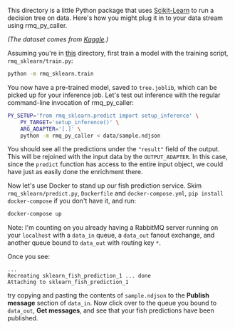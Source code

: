 This directory is a little Python package that uses [Scikit-Learn][sklearn] to
run a decision tree on data. Here's how you might plug it in to your data
stream using rmq_py_caller.

[sklearn]: https://scikit-learn.org/stable/index.html

_(The dataset comes from [Kaggle][data].)_

[data]: https://www.kaggle.com/aungpyaeap/fish-market

Assuming you're in [this](.) directory, first train a model with the training
script, `rmq_sklearn/train.py`:

```sh
python -m rmq_sklearn.train
```

You now have a pre-trained model, saved to `tree.joblib`, which can be picked
up for your inference job. Let's test out inference with the regular
command-line invocation of rmq_py_caller:

```sh
PY_SETUP='from rmq_sklearn.predict import setup_inference' \
    PY_TARGET='setup_inference()' \
    ARG_ADAPTER='[.]' \
    python -m rmq_py_caller < data/sample.ndjson
```

You should see all the predictions under the `"result"` field of the output.
This will be rejoined with the input data by the `OUTPUT_ADAPTER`. In this
case, since the `predict` function has access to the entire input object, we
could have just as easily done the enrichment there.

Now let's use Docker to stand up our fish prediction service. Skim
`rmq_sklearn/predict.py`, `Dockerfile` and `docker-compose.yml`, `pip install
docker-compose` if you don't have it, and run:

```sh
docker-compose up
```

Note: I'm counting on you already having a RabbitMQ server running on your
`localhost` with a `data_in` queue, a `data_out` fanout exchange, and another
queue bound to `data_out` with routing key `*`.

Once you see:

```text
...
Recreating sklearn_fish_prediction_1 ... done
Attaching to sklearn_fish_prediction_1
```

try copying and pasting the contents of `sample.ndjson` to the **Publish
message** section of `data_in`. Now click over to the queue you bound to
`data_out`, **Get messages**, and see that your fish predictions have been
published.
